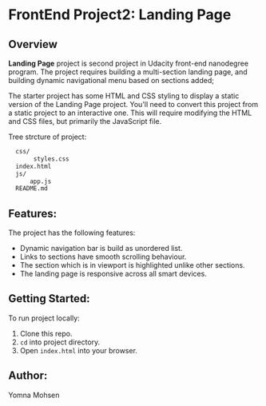 # FrontEnd Project2: Landing Page

## Overview

**Landing Page** project is second project in Udacity front-end nanodegree program. The project requires building a multi-section landing page, and building dynamic navigational menu based on sections added;

The starter project has some HTML and CSS styling to display a static version of the Landing Page project. You'll need to convert this project from a static project to an interactive one. This will require modifying the HTML and CSS files, but primarily the JavaScript file.

Tree strcture of project:

```sh
  css/
       styles.css
  index.html
  js/
      app.js
  README.md
```

## Features:

The project has the following features:

- Dynamic navigation bar is build as unordered list.
- Links to sections have smooth scrolling behaviour.
- The section which is in viewport is highlighted unlike other sections.
- The landing page is responsive across all smart devices.

## Getting Started:

To run project locally:

1. Clone this repo.
2. `cd` into project directory.
3. Open `index.html` into your browser.

## Author:

Yomna Mohsen
